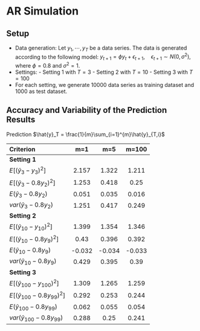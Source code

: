 # AR Simulation
## Setup

- Data generation: Let ${y_1,\cdots,y_T}$ be a data series. The data is generated according to the following model: $y_{t+1} = \phi y_t + \epsilon_{t+1}, \quad \epsilon_{t+1} \sim N(0, \sigma^2),$ where $\phi = 0.8$ and $\sigma^2 = 1$.
- Settings: 
	  - Setting 1 with $T=3$
	  - Setting 2 with $T=10$
	  - Setting 3 with $T=100$
- For each setting, we generate $10000$ data series as training dataset and $1000$ as test dataset. 


## Accuracy and Variability of the Prediction Results

Prediction $\hat{y}_T = \frac{1}{m}\sum_{i=1}^{m}\hat{y}_{T,i}$

| Criterion                          |  m=1   |  m=5   | m=100  |
| :--------------------------------- | :----: | :----: | :----: |
| **Setting 1**                      |        |        |        |
| $E[(\hat{y}_3 - y_3)^2]$           | 2.157  | 1.322  | 1.211  |
| $E[(\hat{y}_3 - 0.8y_2)^2]$        | 1.253  | 0.418  |  0.25  |
| $E(\hat{y}_3 - 0.8y_2)$            | 0.051  | 0.035  | 0.016  |
| $var(\hat{y}_3 - 0.8y_2)$          | 1.251  | 0.417  | 0.249  |
| **Setting 2**                      |        |        |        |
| $E[(\hat{y}_{10} - y_{10})^2]$     | 1.399  | 1.354  | 1.346  |
| $E[(\hat{y}_{10} - 0.8y_9)^2]$     |  0.43  | 0.396  | 0.392  |
| $E(\hat{y}_{10} - 0.8y_9)$         | -0.032 | -0.034 | -0.033 |
| $var(\hat{y}_{10} - 0.8y_9)$       | 0.429  | 0.395  |  0.39  |
| **Setting 3**                      |        |        |        |
| $E[(\hat{y}_{100} - y_{100})^2]$   | 1.309  | 1.265  | 1.259  |
| $E[(\hat{y}_{100} - 0.8y_{99})^2]$ | 0.292  | 0.253  | 0.244  |
| $E(\hat{y}_{100} - 0.8y_{99})$     | 0.062  | 0.055  | 0.054  |
| $var(\hat{y}_{100} - 0.8y_{99})$   | 0.288  |  0.25  | 0.241  |
